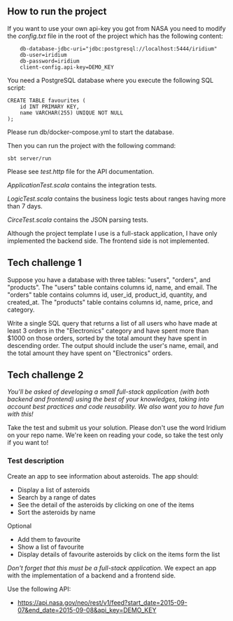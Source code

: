  ## How to run the project

If you want to use your own api-key you got from NASA you need to modify the _config.txt_ file in the root of the project which has the following content:

        db-database-jdbc-uri="jdbc:postgresql://localhost:5444/iridium"
        db-user=iridium
        db-password=iridium
        client-config.api-key=DEMO_KEY

You need a PostgreSQL database where you execute the following SQL script:

    CREATE TABLE favourites (
        id INT PRIMARY KEY,
        name VARCHAR(255) UNIQUE NOT NULL
    );

Please run db/docker-compose.yml to start the database.

Then you can run the project with the following command:

    sbt server/run
    
Please see _test.http_ file for the API documentation.

_ApplicationTest.scala_ contains the integration tests.

_LogicTest.scala_ contains the business logic tests about ranges having more than 7 days.

_CirceTest.scala_ contains the JSON parsing tests.

Although the project template I use is a full-stack application, I have only implemented the backend side. The frontend side is not implemented.


## Tech challenge 1

Suppose you have a database with three tables: "users", "orders", and "products". The "users" table contains columns id, name, and email. The "orders" table contains columns id, user_id, product_id, quantity, and created_at. The "products" table contains columns id, name, price, and category.

Write a single SQL query that returns a list of all users who have made at least 3 orders in the "Electronics" category and have spent more than $1000 on those orders, sorted by the total amount they have spent in descending order. The output should include the user's name, email, and the total amount they have spent on "Electronics" orders.

## Tech challenge 2

_You'll be asked of developing a small full-stack application (with both backend and frontend) using the best of your knowledges, taking into account best practices and code reusability.
We also want you to have fun with this!_

Take the test and submit us your solution. Please don't use the word Iridium on your repo name.
We're keen on reading your code, so take the test only if you want to!

### Test description

Create an app to see information about asteroids.
The app should:
- Display a list of asteroids
- Search by a range of dates
- See the detail of the asteroids by clicking on one of the items
- Sort the asteroids by name

Optional
- Add them to favourite
- Show a list of favourite
- Display details of favourite asteroids by click on the items form the list

*Don't forget that this must be a full-stack application.*
We expect an app with the implementation of a backend and a frontend side.

Use the following API:

- <https://api.nasa.gov/neo/rest/v1/feed?start_date=2015-09-07&end_date=2015-09-08&api_key=DEMO_KEY>
